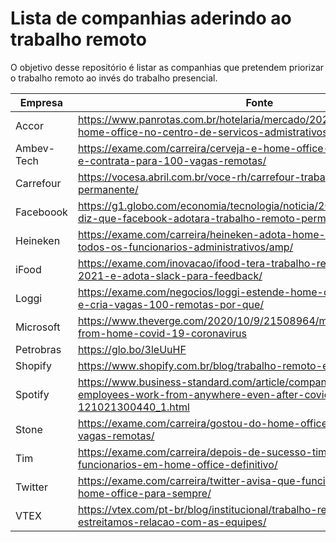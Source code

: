 # Lista de companhias aderindo ao trabalho remoto
O objetivo desse repositório é listar as companhias que pretendem priorizar o trabalho remoto ao invés do trabalho presencial.

| Empresa | Fonte |
| --- | --- |
|Accor|https://www.panrotas.com.br/hotelaria/mercado/2020/11/accor-efetiva-home-office-no-centro-de-servicos-admistrativos_177889.html
|Ambev-Tech|https://exame.com/carreira/cerveja-e-home-office-ambev-tem-os-dois-e-contrata-para-100-vagas-remotas/|
|Carrefour|https://vocesa.abril.com.br/voce-rh/carrefour-trabalho-flexivel-permanente/|
|Faceboook|https://g1.globo.com/economia/tecnologia/noticia/2020/05/21/zuckerberg-diz-que-facebook-adotara-trabalho-remoto-permanente.ghtml|
|Heineken|https://exame.com/carreira/heineken-adota-home-office-definitivo-para-todos-os-funcionarios-administrativos/amp/|
|iFood|https://exame.com/inovacao/ifood-tera-trabalho-remoto-ate-junho-de-2021-e-adota-slack-para-feedback/|
|Loggi|https://exame.com/negocios/loggi-estende-home-office-ate-dezembro-e-cria-vagas-100-remotas-por-que/|
|Microsoft|https://www.theverge.com/2020/10/9/21508964/microsoft-remote-work-from-home-covid-19-coronavirus|
|Petrobras | https://glo.bo/3leUuHF|
|Shopify | https://www.shopify.com.br/blog/trabalho-remoto-e-sustentabilidade|
|Spotify | https://www.business-standard.com/article/companies/spotify-will-let-employees-work-from-anywhere-even-after-covid-19-pandemic-121021300440_1.html|
|Stone|https://exame.com/carreira/gostou-do-home-office-stone-contrata-para-vagas-remotas/|
|Tim | https://exame.com/carreira/depois-de-sucesso-tim-coloca-2-mil-funcionarios-em-home-office-definitivo/|A
|Twitter | https://exame.com/carreira/twitter-avisa-que-funcionarios-podem-fazer-home-office-para-sempre/|
| VTEX | https://vtex.com/pt-br/blog/institucional/trabalho-remoto-como-estreitamos-relacao-com-as-equipes/ |
